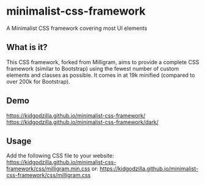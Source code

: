 # minimalist-css-framework
A Minimalist CSS framework covering most UI elements

## What is it?

This CSS framework, forked from Milligram, aims to provide a complete CSS framework (similar to Bootstrap) using the fewest number of custom elements and classes as possible. It comes in at 19k minified (compared to over 200k for Bootstrap).

## Demo

https://kidgodzilla.github.io/minimalist-css-framework/
https://kidgodzilla.github.io/minimalist-css-framework/dark/

## Usage
Add the following CSS file to your website:
https://kidgodzilla.github.io/minimalist-css-framework/css/milligram.min.css
or:
https://kidgodzilla.github.io/minimalist-css-framework/css/milligram.css
